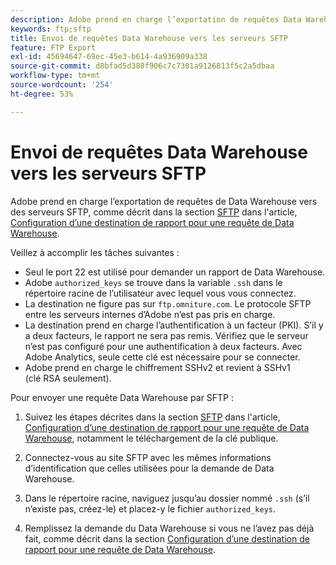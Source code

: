 ```yaml
---
description: Adobe prend en charge l’exportation de requêtes Data Warehouse vers les serveurs SFTP.
keywords: ftp;sftp
title: Envoi de requêtes Data Warehouse vers les serveurs SFTP
feature: FTP Export
exl-id: 45694647-69ec-45e3-b614-4a936909a338
source-git-commit: d8bfad5d388f906c7c7301a9126813f5c2a5dbaa
workflow-type: tm+mt
source-wordcount: '254'
ht-degree: 53%

---
```


# Envoi de requêtes Data Warehouse vers les serveurs SFTP

Adobe prend en charge l’exportation de requêtes de Data Warehouse vers des serveurs SFTP, comme décrit dans la section [SFTP](/help/export/data-warehouse/create-request/dw-request-report-destinations.md#sftp) dans l&#39;article, [Configuration d’une destination de rapport pour une requête de Data Warehouse](/help/export/data-warehouse/create-request/dw-request-report-destinations.md).

Veillez à accomplir les tâches suivantes :

* Seul le port 22 est utilisé pour demander un rapport de Data Warehouse.
* Adobe `authorized_keys` se trouve dans la variable `.ssh` dans le répertoire racine de l’utilisateur avec lequel vous vous connectez.
* La destination ne figure pas sur `ftp.omniture.com`. Le protocole SFTP entre les serveurs internes d’Adobe n’est pas pris en charge.
* La destination prend en charge l’authentification à un facteur (PKI). S’il y a deux facteurs, le rapport ne sera pas remis. Vérifiez que le serveur n’est pas configuré pour une authentification à deux facteurs. Avec Adobe Analytics, seule cette clé est nécessaire pour se connecter.
* Adobe prend en charge le chiffrement SSHv2 et revient à SSHv1 (clé RSA seulement).

Pour envoyer une requête Data Warehouse par SFTP :

1. Suivez les étapes décrites dans la section [SFTP](/help/export/data-warehouse/create-request/dw-request-report-destinations.md#sftp) dans l&#39;article, [Configuration d’une destination de rapport pour une requête de Data Warehouse](/help/export/data-warehouse/create-request/dw-request-report-destinations.md), notamment le téléchargement de la clé publique.
1. Connectez-vous au site SFTP avec les mêmes informations d’identification que celles utilisées pour la demande de Data Warehouse.
1. Dans le répertoire racine, naviguez jusqu’au dossier nommé `.ssh` (s’il n’existe pas, créez-le) et placez-y le fichier `authorized_keys`.

1. Remplissez la demande du Data Warehouse si vous ne l’avez pas déjà fait, comme décrit dans la section [Configuration d’une destination de rapport pour une requête de Data Warehouse](/help/export/data-warehouse/create-request/dw-request-report-destinations.md).
